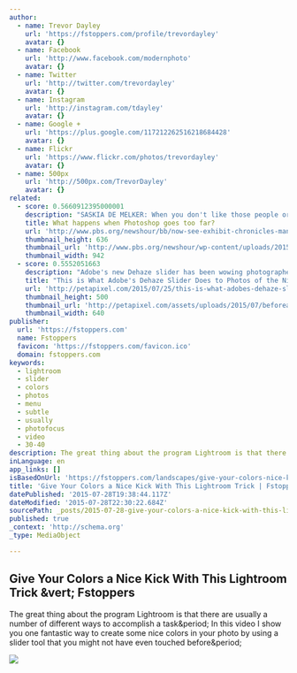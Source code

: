 ```yaml
---
author:
  - name: Trevor Dayley
    url: 'https://fstoppers.com/profile/trevordayley'
    avatar: {}
  - name: Facebook
    url: 'http://www.facebook.com/modernphoto'
    avatar: {}
  - name: Twitter
    url: 'http://twitter.com/trevordayley'
    avatar: {}
  - name: Instagram
    url: 'http://instagram.com/tdayley'
    avatar: {}
  - name: Google +
    url: 'https://plus.google.com/117212262516218684428'
    avatar: {}
  - name: Flickr
    url: 'https://www.flickr.com/photos/trevordayley'
    avatar: {}
  - name: 500px
    url: 'http://500px.com/TrevorDayley'
    avatar: {}
related:
  - score: 0.5660912395000001
    description: "SASKIA DE MELKER: ​When you don't like those people or objects in the background, you just remove them. Using a filter, after the snap, to make a regular photo look vintage, is as easy as a mouse click. So is removing a light post that seems to be shooting out of someone's head by using photoshop."
    title: What happens when Photoshop goes too far?
    url: 'http://www.pbs.org/newshour/bb/now-see-exhibit-chronicles-manipulated-news-photos/'
    thumbnail_height: 636
    thumbnail_url: 'http://www.pbs.org/newshour/wp-content/uploads/2015/07/Screen-Shot-2015-07-26-at-2.21.20-PM.png'
    thumbnail_width: 942
  - score: 0.5552051663
    description: "Adobe's new Dehaze slider has been wowing photographers since it was launched for Lightroom and Adobe Camera RAW last month. We've seen what it can do for haze, rainy days, and blizzards, but there's yet another interesting application: enhancing photos of the starry night sky."
    title: "This is What Adobe's Dehaze Slider Does to Photos of the Night Sky"
    url: 'http://petapixel.com/2015/07/25/this-is-what-adobes-dehaze-slider-does-to-photos-of-the-night-sky/'
    thumbnail_height: 500
    thumbnail_url: 'http://petapixel.com/assets/uploads/2015/07/beforeafter2.jpg'
    thumbnail_width: 640
publisher:
  url: 'https://fstoppers.com'
  name: Fstoppers
  favicon: 'https://fstoppers.com/favicon.ico'
  domain: fstoppers.com
keywords:
  - lightroom
  - slider
  - colors
  - photos
  - menu
  - subtle
  - usually
  - photofocus
  - video
  - 30-40
description: The great thing about the program Lightroom is that there are usually a number of different ways to accomplish a task. In this video I show you one fantastic way to create some nice colors in your photo by using a slider tool that you might not have even touched before.
inLanguage: en
app_links: []
isBasedOnUrl: 'https://fstoppers.com/landscapes/give-your-colors-nice-kick-lightroom-trick-38646'
title: 'Give Your Colors a Nice Kick With This Lightroom Trick | Fstoppers'
datePublished: '2015-07-28T19:38:44.117Z'
dateModified: '2015-07-28T22:30:22.684Z'
sourcePath: _posts/2015-07-28-give-your-colors-a-nice-kick-with-this-lightroom-trick-or-fst.md
published: true
_context: 'http://schema.org'
_type: MediaObject

---
```

<article style=""><h1>Give Your Colors a Nice Kick With This Lightroom Trick &amp;vert; Fstoppers</h1><p>The great thing about the program Lightroom is that there are usually a number of different ways to accomplish a task&amp;period; In this video I show you one fantastic way to create some nice colors in your photo by using a slider tool that you might not have even touched before&amp;period;</p><img src="https://d1w5usc88actyi.cloudfront.net/styles/full/s3/media/2014/09/screen_shot_2014-09-25_at_3.07.23_pm.png" /></article>